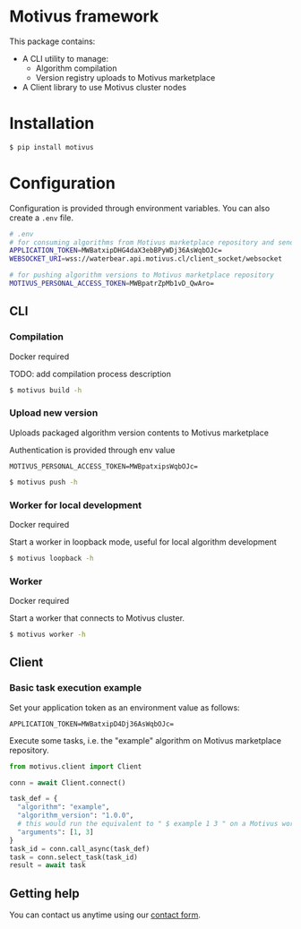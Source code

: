 # Motivus framework

This package contains:

- A CLI utility to manage:
  - Algorithm compilation
  - Version registry uploads to Motivus marketplace
- A Client library to use Motivus cluster nodes

# Installation
```sh
$ pip install motivus
```

# Configuration
Configuration is provided through environment variables. You can also create a `.env` file.

```sh
# .env
# for consuming algorithms from Motivus marketplace repository and sending tasks to Motivus cluster
APPLICATION_TOKEN=MWBatxipDHG4daX3ebBPyWDj36AsWqbOJc=
WEBSOCKET_URI=wss://waterbear.api.motivus.cl/client_socket/websocket

# for pushing algorithm versions to Motivus marketplace repository
MOTIVUS_PERSONAL_ACCESS_TOKEN=MWBpatrZpMb1vD_QwAro=
```

## CLI
### Compilation

Docker required

TODO: add compilation process description

```sh
$ motivus build -h
```

### Upload new version

Uploads packaged algorithm version contents to Motivus marketplace

Authentication is provided through env value

```environ
MOTIVUS_PERSONAL_ACCESS_TOKEN=MWBpatxipsWqbOJc=
```

```sh
$ motivus push -h
```

### Worker for local development

Docker required

Start a worker in loopback mode, useful for local algorithm development
```sh
$ motivus loopback -h
```

### Worker

Docker required

Start a worker that connects to Motivus cluster.
```sh
$ motivus worker -h
```



## Client
### Basic task execution example
Set your application token as an environment value as follows:
```environ
APPLICATION_TOKEN=MWBatxipD4Dj36AsWqbOJc=
```
Execute some tasks, i.e. the "example" algorithm on Motivus marketplace repository.

```python
from motivus.client import Client

conn = await Client.connect()

task_def = {
  "algorithm": "example",
  "algorithm_version": "1.0.0",
  # this would run the equivalent to " $ example 1 3 " on a Motivus worker
  "arguments": [1, 3]
}
task_id = conn.call_async(task_def)
task = conn.select_task(task_id)
result = await task
```

## Getting help
You can contact us anytime using our [contact form](https://motivus.cl/contact/).
